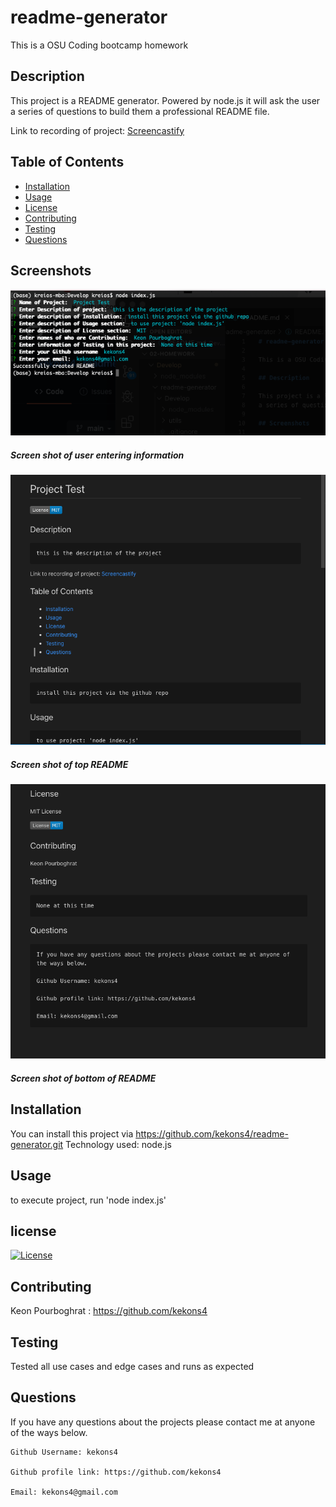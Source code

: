 # readme-generator

This is a OSU Coding bootcamp homework

## Description

This project is a README generator. Powered by node.js it will ask the user
a series of questions to build them a professional README file.

Link to recording of project: [Screencastify](https://drive.google.com/file/d/1A73ZPOg3VbfSpLCVQxUGCi8YeDsPCbfS/view)

## Table of Contents

- [Installation](#installation)
- [Usage](#usage)
- [License](#license)
- [Contributing](#contributing)
- [Testing](#testing)
- [Questions](#questions)

## Screenshots

![Screenshot_one](/Develop/assets/images/screenshot_one.png)

##### Screen shot of user entering information

![Screenshot_two](/Develop/assets/images/screenshot_two.png)

##### Screen shot of top README

![Screenshot_three](/Develop/assets/images/screenshot_three.png)

##### Screen shot of bottom of README

## Installation

You can install this project via https://github.com/kekons4/readme-generator.git
Technology used: node.js

## Usage

to execute project, run 'node index.js'

## license

[![License](https://img.shields.io/badge/License-MIT-blue.svg)](https://opensource.org/licenses/MIT)

## Contributing

Keon Pourboghrat : https://github.com/kekons4

## Testing

Tested all use cases and edge cases and runs as expected

## Questions

If you have any questions about the projects please contact me at anyone of the ways below.

    Github Username: kekons4

    Github profile link: https://github.com/kekons4

    Email: kekons4@gmail.com

